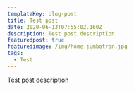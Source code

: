 ```yaml
---
templateKey: blog-post
title: Test post
date: 2020-06-13T07:55:02.160Z
description: Test post description
featuredpost: true
featuredimage: /img/home-jumbotron.jpg
tags:
  - Test
---
```

Test post description